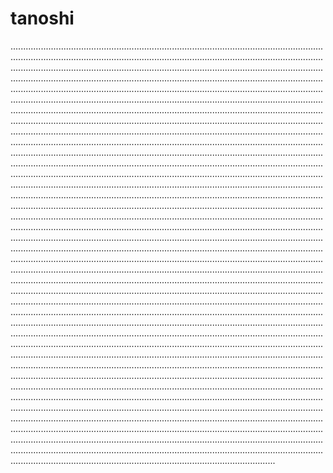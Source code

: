 # tanoshi

.............................................................................................................................................................................................................................................................................................................................................................................................................................................................................................................................................................................................................................................................................................................................................................................................................................................................................................................................................................................................................................................................................................................................................................................................................................................................................................................................................................................................................................................................................................................................................................................................................................................................................................................................................................................................................................................................................................................................................................................................................................................................................................................................................................................................................................................................................................................................................................................................................................................................................................................................................................................................................................................................................................................................................................................................................................................................................................................................................................................................................................................................................................................................................................................................................................................................................................................................................................................................................................................................................................................................................................................................................................................................................................................................................................................................................................................................................................................................................................................................................................................................................................................................................................................................................................................................................................................................................................................................................................................................................................................................................................................................................................................................................................................................................................................................................................................................................................................................................................................................................................................................................................................................................